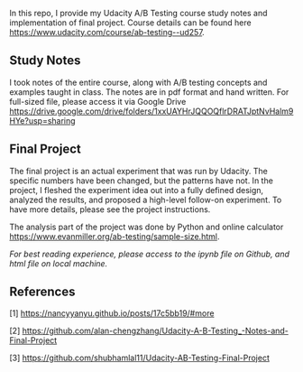 In this repo, I provide my Udacity A/B Testing course study notes and implementation of final project. 
Course details can be found here https://www.udacity.com/course/ab-testing--ud257. 

## Study Notes

I took notes of the entire course, along with A/B testing concepts and examples taught in class. The notes are in pdf format and hand written. 
For full-sized file, please access it via Google Drive https://drive.google.com/drive/folders/1xxUAYHrJQQOQflrDRATJptNvHalm9HYe?usp=sharing

## Final Project

The final project is an actual experiment that was run by Udacity. The specific numbers have been changed, but the patterns have not. 
In the project, I fleshed the experiment idea out into a fully defined design, analyzed the results, and proposed a high-level follow-on experiment. 
To have more details, please see the project instructions.

The analysis part of the project was done by Python and online calculator https://www.evanmiller.org/ab-testing/sample-size.html.

*For best reading experience, please access to the ipynb file on Github, and html file on local machine.*

## References

[1] https://nancyyanyu.github.io/posts/17c5bb19/#more

[2] https://github.com/alan-chengzhang/Udacity-A-B-Testing_-Notes-and-Final-Project

[3] https://github.com/shubhamlal11/Udacity-AB-Testing-Final-Project
